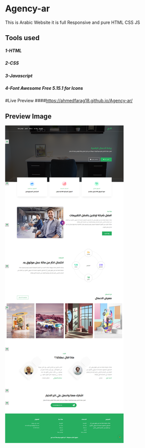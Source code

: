 # Agency-ar
This is Arabic Website it is full Responsive and pure HTML CSS JS


## Tools used

##### 1-HTML
##### 2-CSS
##### 3-Javascript
##### 4-Font Awesome Free 5.15.1 for Icons

#Live Preview 
####https://ahmedfarag18.github.io/Agency-ar/

## Preview Image

![Alt text](preview_website.png?raw=true "Example Agency web page")
